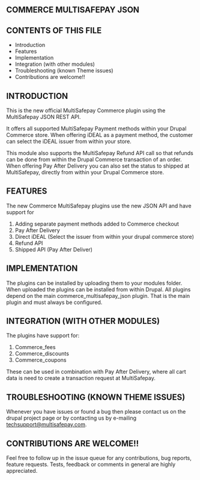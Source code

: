 COMMERCE MULTISAFEPAY JSON
----------------

CONTENTS OF THIS FILE
---------------------

 * Introduction
 * Features
 * Implementation
 * Integration (with other modules)
 * Troubleshooting (known Theme issues)
 * Contributions are welcome!!



INTRODUCTION
------------

This is the new official MultiSafepay Commerce plugin using the 
MultiSafepay JSON REST API.

It offers all supported MultiSafepay Payment methods within your Drupal 
Commerce store. When offering iDEAL as a payment method, the customer can select
the iDEAL issuer from within your store.

This module also supports the MultiSafepay Refund API call so that refunds can 
be done from within the Drupal Commerce transaction of an order. When offering 
Pay After Delivery you can also set the status to shipped at MultiSafepay, 
directly from within your Drupal Commerce store.


FEATURES
--------

The new Commerce MultiSafepay plugins use the new JSON API and have support for
1. Adding separate payment methods added to Commerce checkout
2. Pay After Delivery
3. Direct iDEAL (Select the issuer from within your drupal commerce store)
4. Refund API
5. Shipped API (Pay After Deliver)



IMPLEMENTATION
--------------

The plugins can be installed by uploading them to your modules folder. When
uploaded the plugins can be installed from within Drupal. All plugins depend on
the main commerce_multisafepay_json plugin. That is the main plugin and must
always be configured.


INTEGRATION (WITH OTHER MODULES)
--------------------------------

The plugins have support for:
1. Commerce_fees
2. Commerce_discounts
3. Commerce_coupons

These can be used in combination with Pay After Delivery, where all cart data
is need to create a transaction request at MultiSafepay.



TROUBLESHOOTING (KNOWN THEME ISSUES)
------------------------------------

Whenever you have issues or found a bug then please contact us on the drupal
project page or by contacting us by e-mailing techsupport@multisafepay.com.



CONTRIBUTIONS ARE WELCOME!!
---------------------------

Feel free to follow up in the issue queue for any contributions, bug
reports, feature requests.
Tests, feedback or comments in general are highly appreciated.

